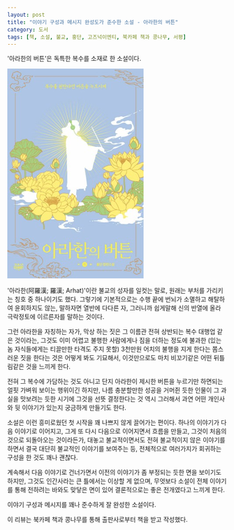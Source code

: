 ```yaml
---
layout: post
title: "이야기 구성과 메시지 완성도가 준수한 소설 - 아라한의 버튼"
category: 도서
tags: [책, 소설, 불교, 홍단, 고즈넉이엔티, 북카페 책과 콩나무, 서평]
---
```


'아라한의 버튼'은
독특한 복수를 소재로 한 소설이다.

![표지](/images/arhats-button-book-h480.jpg)

'아라한(阿羅漢; 羅漢; Arhat)'이란 불교의 성자를 일컷는 말로,
원래는 부처를 가리키는 칭호 중 하나이기도 했다.
그렇기에 기본적으로는 수행 끝에 번뇌가 소멸하고 해탈하여 윤회하지도 않는,
말하자면 열반에 다다른 자,
그러니까 쉽게말해 신의 반열에 올라 극락정토에 이르른자를 말하는 것이다.

그런 아라한을 자칭하는 자가,
막상 하는 짓은 그 이름관 전혀 상반되는 복수 대행업 같은 것이라는,
그것도 이미 어렵고 불행한 사람에게나 짐을 더하는 정도에 불과한
(있는 놈 자식들에게는 티끌만한 타격도 주지 못할)
3천만원 어치의 불행을 지게 한다는 쫌스러운 짓을 한다는 것은
어떻게 봐도 기묘해서,
이것만으로도 마치 비꼬기같은 어떤 뒤틀림같은 것을 느끼게 한다.

전혀 그 복수에 가담하는 것도 아니고
단지 아라한이 제시한 버튼을 누르기만 하면되는
얼핏 가벼워 보이는 행위이긴 하지만,
나름 충분할만한 성공을 거머쥔 듯한 인물이
그 과실을 맛보려는 듯한 시기에
그것을 선뜻 결정한다는 것 역시 그러해서
과연 어떤 개인사와 뒷 이야기가 있는지 궁금하게 만들기도 한다.

소설은 이런 흥미로웠던 첫 시작을 꽤 나쁘지 않게 끌어가는 편이다.
하나의 이야기가 다음 이야기로 이어지고,
그게 또 다시 다음으로 이어지면서 흐름을 만들고,
그것이 처음의 것으로 되돌아오는 것이라든가,
대놓고 불교적이면서도 전혀 불교적이지 않은 이야기를 하면서
결국 대단히 불교적인 이야기를 보여주는 등,
전체적으로 여러가지가 회귀하는 구성을 한 것도 꽤나 괜찮다.

계속해서 다음 이야기로 건너가면서
이전의 이야기가 좀 부정되는 듯한 면을 보이기도 하지만,
그것도 인간사라는 큰 틀에서는 이상할 게 없으며,
무엇보다 소설이 전체 이야기를 통해 전하려는 바와도 맞닿은 면이 있어
결론적으로는 좋은 전개였다고 느끼게 한다.
<!--
충분히 빌드업으로 느끼게 할만하다는 말이다.
--> 

이야기 구성과 메시지를 꽤나 준수하게 잘 완성한 소설이다.



<div class="im im-info">
이 리뷰는 북카페 책과 콩나무를 통해 출판사로부터 책을 받고 작성했다.
</div>
